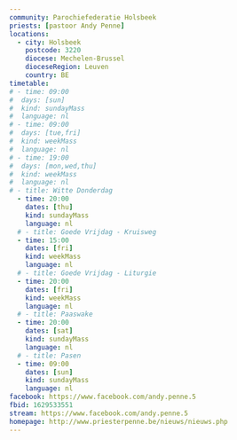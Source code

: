 ```yaml
---
community: Parochiefederatie Holsbeek
priests: [pastoor Andy Penne]
locations:
  - city: Holsbeek
    postcode: 3220
    diocese: Mechelen-Brussel
    dioceseRegion: Leuven
    country: BE
timetable:
# - time: 09:00
#  days: [sun]
#  kind: sundayMass
#  language: nl
# - time: 09:00
#  days: [tue,fri]
#  kind: weekMass
#  language: nl
# - time: 19:00
#  days: [mon,wed,thu]
#  kind: weekMass
#  language: nl
# - title: Witte Donderdag
  - time: 20:00
    dates: [thu]
    kind: sundayMass
    language: nl
  # - title: Goede Vrijdag - Kruisweg
  - time: 15:00
    dates: [fri]
    kind: weekMass
    language: nl
  # - title: Goede Vrijdag - Liturgie
  - time: 20:00
    dates: [fri]
    kind: weekMass
    language: nl
  # - title: Paaswake
  - time: 20:00
    dates: [sat]
    kind: sundayMass
    language: nl
  # - title: Pasen
  - time: 09:00
    dates: [sun]
    kind: sundayMass
    language: nl  
facebook: https://www.facebook.com/andy.penne.5
fbid: 1629533551
stream: https://www.facebook.com/andy.penne.5
homepage: http://www.priesterpenne.be/nieuws/nieuws.php
---
```

